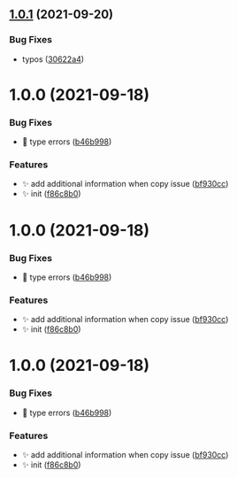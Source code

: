 ## [1.0.1](https://github.com/wow-actions/duplicate-issue/compare/v1.0.0...v1.0.1) (2021-09-20)


### Bug Fixes

* typos ([30622a4](https://github.com/wow-actions/duplicate-issue/commit/30622a4e7802474e47063ba3b7819cf427a83ce7))

# 1.0.0 (2021-09-18)


### Bug Fixes

* 🐛 type errors ([b46b998](https://github.com/wow-actions/duplicate-issue/commit/b46b9986b4d81451a1bcdf68e982b5da5abff15a))


### Features

* ✨ add additional information when copy issue ([bf930cc](https://github.com/wow-actions/duplicate-issue/commit/bf930ccf31c36892304f2ec505198fa24efc4526))
* ✨ init ([f86c8b0](https://github.com/wow-actions/duplicate-issue/commit/f86c8b077193f9297c223d0d96e98a257f14aa4a))

# 1.0.0 (2021-09-18)


### Bug Fixes

* 🐛 type errors ([b46b998](https://github.com/wow-actions/duplicate-issue/commit/b46b9986b4d81451a1bcdf68e982b5da5abff15a))


### Features

* ✨ add additional information when copy issue ([bf930cc](https://github.com/wow-actions/duplicate-issue/commit/bf930ccf31c36892304f2ec505198fa24efc4526))
* ✨ init ([f86c8b0](https://github.com/wow-actions/duplicate-issue/commit/f86c8b077193f9297c223d0d96e98a257f14aa4a))

# 1.0.0 (2021-09-18)


### Bug Fixes

* 🐛 type errors ([b46b998](https://github.com/wow-actions/duplicate-issue/commit/b46b9986b4d81451a1bcdf68e982b5da5abff15a))


### Features

* ✨ add additional information when copy issue ([bf930cc](https://github.com/wow-actions/duplicate-issue/commit/bf930ccf31c36892304f2ec505198fa24efc4526))
* ✨ init ([f86c8b0](https://github.com/wow-actions/duplicate-issue/commit/f86c8b077193f9297c223d0d96e98a257f14aa4a))
